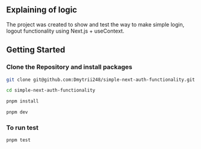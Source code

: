 ## Explaining of logic

The project was created to show and test the way to make simple login, logout functionality using Next.js + useContext.

## Getting Started

### **Clone the Repository and install packages**
```sh
git clone git@github.com:Dmytrii248/simple-next-auth-functionality.git
```

```sh
cd simple-next-auth-functionality
```

```sh
pnpm install
```

```sh
pnpm dev
```

### **To run test**
```sh
pnpm test
```